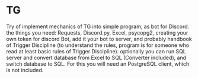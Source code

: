 # TG
 Try of implement mechanics of TG into simple program, as bot for Discord.
the things you need:
Requests, Discord.py, Excel, psycopg2, creating your own token for discord Bot, add it your bot to server, and probably handbook of Trigger Discipline (to understand the rules, program is for someone who read at least basic rules of Trigger Discipline).
optionally you can run SQL server and convert database from Excel to SQL  (Converter included), and switch database to SQL. For this you will need an PostgreSQL client, which is not included.

